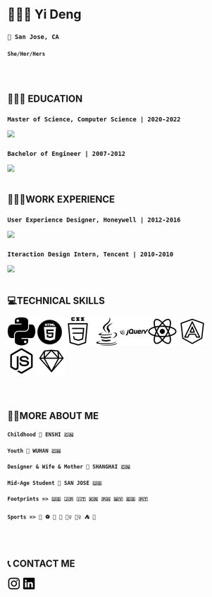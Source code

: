 # 👩🏻‍💻 Yi Deng 

### `📍 San Jose, CA` 
####   `She/Her/Hers`


<br/>
<br/>

## 👩🏻‍🎓 EDUCATION
### `Master of Science, Computer Science | 2020-2022`
<img src="https://news.northeastern.edu/wp-content/uploads/2018/08/Lock.jpg" width="200"/>

### `Bachelor of Engineer | 2007-2012`
<img src="https://upload.wikimedia.org/wikipedia/en/c/c5/Hustseals.png" width="200"/>
  
<br/>
<br/>
 
## 👷🏻‍♀️WORK EXPERIENCE
### `User Experience Designer, Honeywell | 2012-2016`
<img src="https://s19538.pcdn.co/wp-content/uploads/2017/10/Honeywell-Logo-17.jpg" width="250"/>

### `Iteraction Design Intern, Tencent | 2010-2010`
<img src="https://www.ledgerinsights.com/wp-content/uploads/2019/10/tencent-logo.png" width="250"  />
 
<br/>
<br/>

 ## 💻TECHNICAL SKILLS

 <img src="icons/python.png" width="64" height="64"><img src="icons/html5.png" width="64" height="64"><img src="icons/css2.png" width="64" height="64"><img src="icons/java.png" width="64" height="64"><img src="icons/jquery.png" width="64" height="64"><img src="icons/react.png" width="64" height="64">    <img src="icons/angular.png" width="64" height="64">    <img src="icons/nodejs.png" width="64" height="64">    <img src="icons/sketch.png" width="64" height="64">          

<br/>
<br/>

## 👩🏻MORE ABOUT ME
#### `Childhood 📍 ENSHI 🇨🇳`
#### `Youth 📍 WUHAN 🇨🇳`
#### `Designer & Wife & Mother 📍 SHANGHAI 🇨🇳`
#### `Mid-Age Student 📍 SAN JOSE 🇺🇸`
#### `Footprints => 🇺🇸 🇯🇵 🇮🇹 🇰🇷 🇵🇭 🇲🇾 🇪🇸 🇵🇹`
#### `Sports => 🏐️ ⚽️ 🏸️ 🏓️ 🏊‍♀️ 🧗‍♀️ ⛺️ 🤿`



<br/>
<br/>

## 📞 CONTACT ME
<a href="https://www.instagram.com/i_anyone/"><img src="icons/ins.png" height="30" width="30"/></a>
<a href="https://www.linkedin.com/in/yidengcs/"> <img src="icons/linkedin.png" height="30" width="30"/></a>




